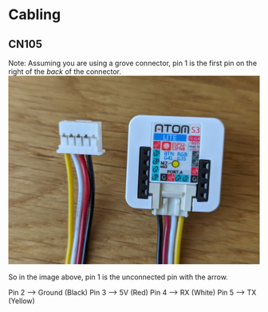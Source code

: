 # Cabling

## CN105
Note: Assuming you are using a grove connector, pin 1 is the first pin on the right of the *back* of the connector.
![Connector Example](326202769-7d08d581-5236-4a87-bd91-0af5381e01e0.jpg)

So in the image above, pin 1 is the unconnected pin with the arrow.

Pin 2 --> Ground (Black)
Pin 3 --> 5V (Red)
Pin 4 --> RX (White)
Pin 5 --> TX (Yellow)